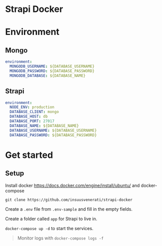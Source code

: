 # Strapi Docker


# Environment

## Mongo

```yaml
environment:
  MONGODB_USERNAME: ${DATABASE_USERNAME}
  MONGODB_PASSWORD: ${DATABASE_PASSWORD}
  MONGODB_DATABASE: ${DATABASE_NAME}
```

## Strapi

```yaml
environment:
  NODE_ENV: production
  DATABASE_CLIENT: mongo
  DATABASE_HOST: db
  DATABASE_PORT: 27017
  DATABASE_NAME: ${DATABASE_NAME}
  DATABASE_USERNAME: ${DATABASE_USERNAME}
  DATABASE_PASSWORD: ${DATABASE_PASSWORD}
```

# Get started

## Setup

Install docker https://docs.docker.com/engine/install/ubuntu/ and docker-compose

`git clone https://github.com/insuusvenerati/strapi-docker`

Create a `.env` file from `.env-sample` and fill in the empty fields.

Create a folder called `app` for Strapi to live in.

`docker-compose up -d` to start the services.

> Monitor logs with `docker-compose logs -f`